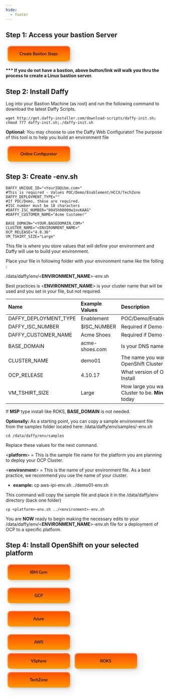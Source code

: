 ```yaml
---
hide:
  - footer
---
```

<script>
  document.title = "Deploy OCP - Core Steps";
</script>

## Step 1: Access your bastion Server
<button onclick="location.href='../../Supporting-Software/Bastion/'" class="custom-btn btn-7">Create Bastion Steps</button>

  <b>*** If  you do not have a bastion, above button/link will walk you thru the process to create a Linux bastion server.</b>

## Step 2: Install Daffy

Log into your Bastion Machine (as root) and run the following command to download the latest Daffy Scripts.

```
wget http://get.daffy-installer.com/download-scripts/daffy-init.sh; chmod 777 daffy-init.sh;./daffy-init.sh

```
**Optional:** You may choose to use the Daffy Web Configurator! The purpose of this tool is to help you build an environment file

<button onclick=" window.open('http://config.daffy-installer.com:1887/start', '_blank'); return false;" class="custom-btn btn-7">Online Configurator</button>

## Step 3: Create <environment-name>-env.sh

```
DAFFY_UNIQUE_ID="<YourID@ibm.com>"
#This is required - Values POC/Demo/Enablement/HCCX/TechZone
DAFFY_DEPLOYMENT_TYPE=""
#If POC/Demo, these are required.
#ISC number must be 18 characters
#DAFFY_ISC_NUMBER="0045h00000w1nvKAAG"
#DAFFY_CUSTOMER_NAME="Acme Customer"

BASE_DOMAIN="<YOUR.BASEDOMAIN.COM>"
CLUSTER_NAME="<ENVIRONMENT_NAME>"
OCP_RELEASE="4.8.36"
VM_TSHIRT_SIZE="Large"
```

This file is where you store values that will define your environment and Daffy will use to build your environment.

Place your file in following folder with your environment name like the folling :

/data/daffy/env/<**ENVIRONMENT_NAME**>-env.sh



Best practices is <**ENVIRONMENT_NAME**> is your cluster name that will be used and you set in your file, but not required.



Name  | Example Values  | Description
:----------- |:----------- |:-----------
DAFFY_DEPLOYMENT_TYPE | Enablement |  POC/Demo/Enablement/HCCX/TechZone |
DAFFY_ISC_NUMBER | $ISC_NUMBER |  Required if Demo or POC
DAFFY_CUSTOMER_NAME | Acme Shoes  | Required if Demo or POC
BASE_DOMAIN | acme-shoes.com |  Is your DNS name your cluster will use
CLUSTER_NAME | demo01 | The name you want to give your OpenShift Cluster
OCP_RELEASE | 4.10.17 | What version of OpenShift you want to Install
VM_TSHIRT_SIZE | Large | How large you want the OpenShift Cluster to be. **Min** and **Large** Supported today

If **MSP** type install like ROKS, **BASE_DOMAIN** is not needed.

**Optionally:** As a starting point, you can copy a sample environment file from the samples folder located here:  /data/daffy/env/samples/<platform>-env.sh
```
cd /data/daffy/env/samples
```

Replace these values for the next command.

<**platform**> = This is the sample file name for the platform you are planning to deploy your OCP Cluster.

<**environment**> = This is the name of your environment file. As a best practice, we recommend you use the name of your cluster.

- **example:**  cp aws-ipi-env.sh ../demo01-env.sh

This command will copy the sample file and place it in the /data/daffy/env directory (back one folder)

```
cp <platform>-env.sh ../<environment>-env.sh

```

You are **NOW** ready to begin making the necessary edits to your /data/daffy/env/<**ENVIRONMENT_NAME**>-env.sh file for a deployment of OCP to a specific platform.

## Step 4: Install OpenShift on your selected platform

<div style="text-align:left">

<button onclick="location.href='../HCCX-gym'" class="custom-btn btn-7">IBM Gym</button>

<button onclick="location.href='../GCP'" class="custom-btn btn-7">GCP</button>

<button onclick="location.href='../Azure'" class="custom-btn btn-7">Azure</button>

<button onclick="location.href='../AWS'" class="custom-btn btn-7">
AWS</button>
<div></div>

<button onclick="location.href='../VSphere'" class="custom-btn btn-7">
VSphere</button>

<button onclick="location.href='../ROKS'" class="custom-btn btn-7">
ROKS</button>

<button onclick="location.href='../TechZone'" class="custom-btn btn-7">
TechZone</button>

</div>

<!-- PUT ANY JS OR CSS BELOW HERE-->

<style>

.frame {
  width: 90%;
  margin: 40px auto;
  text-align: center;
}
button {
  margin: 5px;
}
.custom-btn {
  width: 200px;
  height: 50px;
  color: black;
  border-radius: 10px;
  padding: 10px 25px;
  font-family: 'Lato', sans-serif;
  font-weight: 500;
  background: transparent;
  cursor: pointer;
  transition: all 0.3s ease;
  position: relative;
  display: inline-block;
   box-shadow:inset 2px 2px 2px 0px rgba(255,255,255,.5),
   7px 7px 20px 0px rgba(0,0,0,.1),
   4px 4px 5px 0px rgba(0,0,0,.1);
  outline: none;
}

/* 7 */
.btn-7 {
background: linear-gradient(0deg, rgba(255,151,0,1) 0%, rgba(251,75,2,1) 100%);
  line-height: 42px;
  padding: 0;
  border: none;
}
.btn-7 span {
  position: relative;
  display: block;
  width: 100%;
  height: 100%;
}
.btn-7:before,
.btn-7:after {
  position: absolute;
  content: "";
  right: 0;
  bottom: 0;
  background: rgba(251,75,2,1);
  box-shadow:
   -7px -7px 20px 0px rgba(255,255,255,.9),
   -4px -4px 5px 0px rgba(255,255,255,.9),
   7px 7px 20px 0px rgba(0,0,0,.2),
   4px 4px 5px 0px rgba(0,0,0,.3);
  transition: all 0.3s ease;
}
.btn-7:before{
   height: 0%;
   width: 2px;
}
.btn-7:after {
  width: 0%;
  height: 2px;
}
.btn-7:hover{
  color: rgba(251,75,2,1);
  background: transparent;
}
.btn-7:hover:before {
  height: 100%;
}
.btn-7:hover:after {
  width: 100%;
}
.btn-7 span:before,
.btn-7 span:after {
  position: absolute;
  content: "";
  left: 0;
  top: 0;
  background: rgba(251,75,2,1);
  box-shadow:
   -7px -7px 20px 0px rgba(255,255,255,.9),
   -4px -4px 5px 0px rgba(255,255,255,.9),
   7px 7px 20px 0px rgba(0,0,0,.2),
   4px 4px 5px 0px rgba(0,0,0,.3);
  transition: all 0.3s ease;
}
.btn-7 span:before {
  width: 2px;
  height: 0%;
}
.btn-7 span:after {
  height: 2px;
  width: 0%;
}
.btn-7 span:hover:before {
  height: 100%;
}
.btn-7 span:hover:after {
  width: 100%;
}
}
</style>
